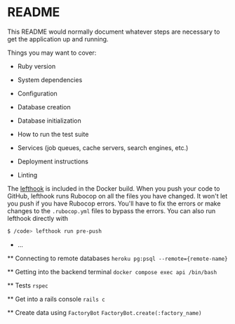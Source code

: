 # README

This README would normally document whatever steps are necessary to get the
application up and running.

Things you may want to cover:

* Ruby version

* System dependencies

* Configuration

* Database creation

* Database initialization

* How to run the test suite

* Services (job queues, cache servers, search engines, etc.)

* Deployment instructions

* Linting

The [lefthook](https://github.com/Arkweid/lefthook) is included in the Docker build.  When you push your code to GitHub, lefthook runs Rubocop on all the files you have changed.  It won't let you push if you have Rubocop errors.  You'll have to fix the errors or make changes to the `.rubocop.yml` files to bypass the errors.  You can also run lefthook directly with

```bash
$ /code> lefthook run pre-push
```

* ...

** Connecting to remote databases
```heroku pg:psql --remote={remote-name}```

** Getting into the backend terminal
```docker compose exec api /bin/bash```

** Tests
```rspec```

** Get into a rails console
```rails c```

** Create data using `FactoryBot`
```FactoryBot.create(:factory_name)```

